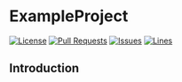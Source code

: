 # ExampleProject
[![License](https://img.shields.io/badge/license-MPL%202.0-brightgreen?style=flat-square)](https://mozilla.org/MPL/2.0) [![Pull Requests](https://img.shields.io/github/issues-pr-closed/katorlys/ExampleProject?style=flat-square)](https://github.com/katorlys/ExampleProject/pulls) [![Issues](https://img.shields.io/github/issues-closed/katorlys/ExampleProject?style=flat-square)](https://github.com/katorlys/ExampleProject/issues) [![Lines](https://img.shields.io/tokei/lines/github/katorlys/ExampleProject?style=flat-square)](https://github.com/katorlys/ExampleProject)

## Introduction
